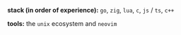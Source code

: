 **stack (in order of experience):** `go`, `zig`, `lua`, `c`, `js` / `ts`, `c++`

**tools:** the `unix` ecosystem and `neovim`
